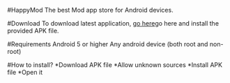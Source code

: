#HappyMod
The best Mod app store for Android devices.

#Download
To download latest application, [go here](https://happymod.pro/)go here and install the provided APK file.

#Requirements
Android 5 or higher
Any android device (both root and non-root)

#How to install?
*Download APK file
*Allow unknown sources
*Install APK file
*Open it

